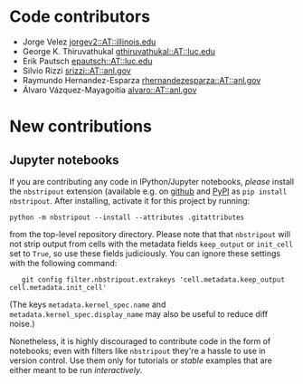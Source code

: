# Code contributors
* Jorge Velez <jorgev2::AT::illinois.edu>
* George K. Thiruvathukal <gthiruvathukal::AT::luc.edu>
* Erik Pautsch <epautsch::AT::luc.edu>
* Silvio Rizzi <srizzi::AT::anl.gov>
* Raymundo Hernandez-Esparza <rhernandezesparza::AT::anl.gov>
* Álvaro Vázquez-Mayagoitia <alvaro::AT::anl.gov>

# New contributions

## Jupyter notebooks

If you are contributing any code in IPython/Jupyter notebooks, *please*
install the `nbstripout` extension (available e.g. on
[github](https://github.com/kynan/nbstripout#installation) and
[PyPI](https://pypi.org/project/nbstripout/) as `pip install nbstripout`.  After installing,
activate it for this project by running:

```
python -m nbstripout --install --attributes .gitattributes
````

from the top-level repository directory.  Please note that that
``nbstripout`` will not strip output from cells with the metadata fields
``keep_output`` or ``init_cell`` set to ``True``, so use these fields
judiciously.  You can ignore these settings with the following command:

```
   git config filter.nbstripout.extrakeys 'cell.metadata.keep_output cell.metadata.init_cell'
```
(The keys ``metadata.kernel_spec.name`` and
``metadata.kernel_spec.display_name`` may also be useful to reduce diff
noise.)

Nonetheless, it is highly discouraged to contribute code in the form of
notebooks; even with filters like ``nbstripout`` they're a hassle to use
in version control. Use them only for tutorials or *stable* examples that
are either meant to be run *interactively*.
